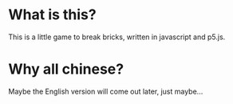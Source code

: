 # What is this?

This is a little game to break bricks, written in javascript and p5.js.

# Why all chinese?

Maybe the English version will come out later, just maybe...

